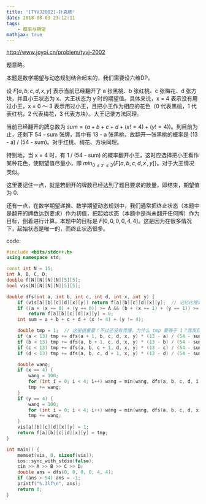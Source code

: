 ```yaml
---
title: '[TYVJ2002]-扑克牌'
date: 2018-08-03 23:12:11
tags:
    - 概率与期望
mathjax: true
---
```


http://www.joyoi.cn/problem/tyvj-2002

题意略。

本题是数学期望与动态规划结合起来的，我们需要设六维DP。

设 $F[a, b, c, d, x, y]$ 表示当前已经翻开了 a 张黑桃、b 张红桃、c 张梅花、d 张方块，并且小王状态为 x、大王状态为 y 时的期望值。具体来说，x = 4 表示没有用过小王，x = 0 ～ 3 表示用过小王，且把小王作为相应的花色（0 代表黑桃，1 代表红桃，2 代表梅花，3 代表方块）。大王记录方法同理。

当前已经翻开的牌总数为 $sum = (a + b + c + d + (x != 4) + (y != 4))$。到目前为止，还剩下 54 - sum 张牌，其中有 13 - a 张黑桃，故翻开一张黑桃的概率是 (13 - a) / (54 - sum)。对于红桃、梅花、方块同理。

特别地，当 x = 4 时，有 1 / (54 - sum) 的概率翻开小王，这时应选择把小王看作某种花色，使期望值尽量小，即 $min_{0 \leq x^{'} \leq 3}\{F[a, b, c, d, x^{'}, y]\}$。对于大王情况类似。

这里要记住一点，就是若翻开的牌数已经达到了题目要求的数量，即结束，期望值为 0.

还有一点，在数学期望递推、数学期望动态规划中，我们通常把终止状态（本题中是翻开的牌数达到要求）作为初值，把起始状态（本题中是尚未翻开任何牌）作为目标，倒着进行计算。本题中的目标是 $F[0, 0, 0, 0, 4, 4]$。这是因为在很多情况下，起始状态是唯一的，而终止状态很多。

code:
``` c++
#include <bits/stdc++.h>
using namespace std;

const int N = 15;
int A, B, C, D;
double f[N][N][N][N][5][5];
bool vis[N][N][N][N][5][5];

double dfs(int a, int b, int c, int d, int x, int y) {
    if (vis[a][b][c][d][x][y]) return f[a][b][c][d][x][y];  // 记忆化搜索，DP也可以！
    if ((a + (x == 0) + (y == 0)) >= A && (b + (x == 1) + (y == 1)) >= B && (c + (x == 2) + (y == 2)) >= C && (d + (x == 3) + (y == 3)) >= D)
        return f[a][b][c][d][x][y] = 0;
    int sum = a + b + c + d + (x != 4) + (y != 4);

    double tmp = 1;  // 这里很重要！不过还没有弄懂，为什么 tmp 要等于 1？我发现，tmp = 0.5 时输出也是标准答案的一半。有待考证！
    if (a < 13) tmp += dfs(a + 1, b, c, d, x, y) * (13 - a) / (54 - sum);
    if (b < 13) tmp += dfs(a, b + 1, c, d, x, y) * (13 - b) / (54 - sum);
    if (c < 13) tmp += dfs(a, b, c + 1, d, x, y) * (13 - c) / (54 - sum);
    if (d < 13) tmp += dfs(a, b, c, d + 1, x, y) * (13 - d) / (54 - sum);

    double wang;
    if (x == 4) {
        wang = 100;
        for (int i = 0; i < 4; i++) wang = min(wang, dfs(a, b, c, d, i, y) / (54 - sum));
        tmp += wang;
    }
    if (y == 4) {
        wang = 100;
        for (int i = 0; i < 4; i++) wang = min(wang, dfs(a, b, c, d, x, i) / (54 - sum));
        tmp += wang;
    }
    vis[a][b][c][d][x][y] = 1;
    return f[a][b][c][d][x][y] = tmp;
}

int main() {
    memset(vis, 0, sizeof(vis));
    ios::sync_with_stdio(false);
    cin >> A >> B >> C >> D;
    double ans = dfs(0, 0, 0, 0, 4, 4);
    if (ans > 54) ans = -1;
    printf("%.3lf\n", ans);
    return 0;
}
```